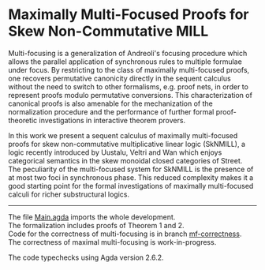 # Maximally Multi-Focused Proofs for Skew Non-Commutative MILL

  Multi-focusing is a generalization of Andreoli's focusing procedure which allows the parallel application of synchronous rules to multiple formulae under focus. By restricting to the class of maximally multi-focused proofs, one recovers permutative canonicity directly in the sequent calculus without the need to switch to other formalisms, e.g. proof nets, in order to  represent proofs modulo permutative conversions. This characterization of canonical proofs is also amenable for the mechanization of the normalization procedure and the performance of further formal proof-theoretic investigations in interactive theorem provers.

  In this work we present a sequent calculus of maximally multi-focused proofs for skew non-commutative multiplicative linear logic (SkNMILL), a logic recently introduced by Uustalu, Veltri and Wan which enjoys categorical semantics in the skew monoidal closed categories of Street. The peculiarity of the multi-focused system for SkNMILL is the presence of at most two foci in synchronous phase. This reduced complexity makes it a good starting point for the formal investigations of maximally multi-focused calculi for richer substructural logics.

---

The file [Main.agda](https://github.com/niccoloveltri/multifocus-sknmill/blob/main/code/Main.agda) imports the whole development.  
The formalization includes proofs of Theorem 1 and 2.  
Code for the correctness of multi-focusing is in branch [mf-correctness](https://github.com/niccoloveltri/multifocus-sknmill/tree/mf-correctness).  
The correctness of maximal multi-focusing is work-in-progress.

The code typechecks using Agda version 2.6.2.
